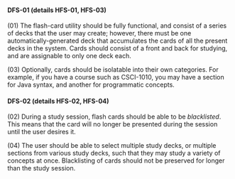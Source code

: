 #### DFS-01 (details HFS-01, HFS-03)
(01) The flash-card utility should be fully functional, and consist of a series of decks that the user may create; however, there must be one automatically-generated deck that accumulates the cards of all the present decks in the system. Cards should consist of a front and back for studying, and are assignable to only one deck each.

(03) Optionally, cards should be isolatable into their own categories. For example, if you have a course such as CSCI-1010, you may have a section for Java syntax, and another for programmatic concepts.

#### DFS-02 (details HFS-02, HFS-04)
(02) During a study session, flash cards should be able to be _blacklisted_. This means that the card will no longer be presented during the session until the user desires it.

(04) The user should be able to select multiple study decks, or multiple sections from various study decks, such that they may study a variety of concepts at once. Blacklisting of cards should not be preserved for longer than the study session.